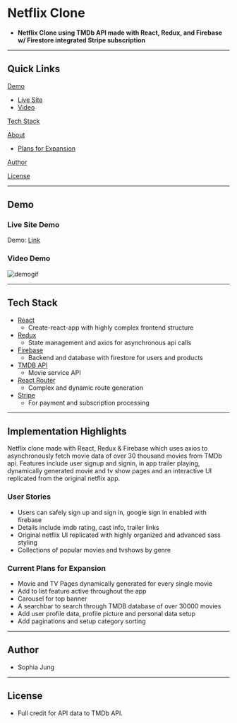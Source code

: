 # Netflix Clone

- **Netflix Clone using TMDb API made with React, Redux, and Firebase w/ Firestore integrated Stripe subscription**

---

## Quick Links

[Demo](#demo)

- [Live Site](#live-site-demo)
- [Video](#video-demo)

[Tech Stack](#tech-stack)

[About](#Implementation-Highlights)

- [Plans for Expansion](#future-plans-for-expansion)

[Author](#author)

[License](#license)

---

## Demo

### Live Site Demo

Demo: [Link](https://netflix-clone-2418e.web.app)

### Video Demo

![demogif](netflix_compressed.gif)

---

## Tech Stack

- [React](https://github.com/facebook/react) 
  - Create-react-app with highly complex frontend structure
- [Redux](https://redux.js.org/) 
  - State management and axios for asynchronous api calls
- [Firebase](https://firebase.google.com/) 
  - Backend and database with firestore for users and products
- [TMDB API](https://www.themoviedb.org/?language=en-US)
  - Movie service API
- [React Router](https://reacttraining.com/react-router/web/guides/quick-start) 
  - Complex and dynamic route generation 
- [Stripe](https://stripe.com/)
  - For payment and subscription processing

---

## Implementation Highlights

Netflix clone made with React, Redux & Firebase which uses axios to asynchronously fetch movie data of over 30 thousand movies from TMDb api. Features include user signup and signin, in app trailer playing, dynamically generated movie and tv show pages and an interactive UI replicated from the original netflix app.

### User Stories

- Users can safely sign up and sign in, google sign in enabled with firebase
- Details include imdb rating, cast info, trailer links
- Original netflix UI replicated with highly organized and advanced sass styling
- Collections of popular movies and tvshows by genre

### Current Plans for Expansion

- Movie and TV Pages dynamically generated for every single movie
- Add to list feature active throughout the app
- Carousel for top banner
- A searchbar to search through TMDB database of over 30000 movies
- Add user profile data, profile picture and personal data setup
- Add paginations and setup category sorting


---

## Author

- Sophia Jung

---

## License

- Full credit for API data to TMDb API.
